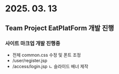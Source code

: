 # 2025. 03. 13

## Team Project EatPlatForm 개발 진행

### 사이트 마크업 개발 진행중

- 전체 common.css 수정 및 폰트 조정
- /user/register.jsp
- /access/login.jsp
  ㄴ 슬라이드 배너 제작
